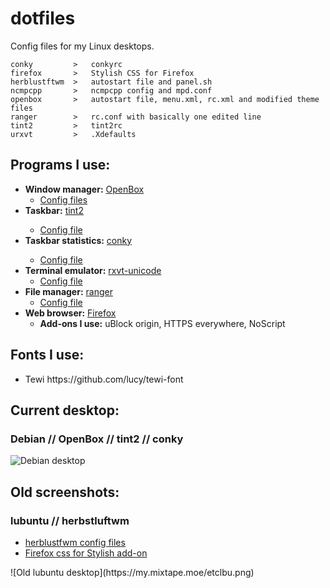 # dotfiles

Config files for my Linux desktops.

```
conky         >   conkyrc
firefox       >   Stylish CSS for Firefox
herblustftwm  >   autostart file and panel.sh
ncmpcpp       >   ncmpcpp config and mpd.conf
openbox       >   autostart file, menu.xml, rc.xml and modified theme files
ranger        >   rc.conf with basically one edited line
tint2         >   tint2rc
urxvt         >   .Xdefaults
```

## Programs I use:

<ul>
  <li><b>Window manager:</b> <a href="https://wiki.archlinux.org/index.php/openbox">OpenBox</a>
    <ul>
      <li><a href="openbox/">Config files</a></li>
    </ul>
 </li>
 <li><b>Taskbar:</b> <a href="https://wiki.archlinux.org/index.php/tint2">tint2</a></li>
   <ul>
    <li><a href="tint2/">Config file</a></li>
   </ul>
 </li>
  <li><b>Taskbar statistics:</b> <a href="https://wiki.archlinux.org/index.php/conky">conky</a></li>
   <ul>
     <li><a href="conky/">Config file</a></li>
   </ul>
 </li>
  <li><b>Terminal emulator:</b> <a href="https://wiki.archlinux.org/index.php/Rxvt-unicode">rxvt-unicode</a>
    <ul>
      <li><a href="urxvt/.Xdefaults">Config file</a></li>
    </ul>
 </li>
 <li><b>File manager:</b> <a href="https://wiki.archlinux.org/index.php/ranger">ranger</a>
    <ul>
      <li><a href="ranger/rc.conf">Config file</a></li>
    </ul>
 </li>
 <li><b>Web browser:</b> <a href="https://wiki.archlinux.org/index.php/Firefox">Firefox</a>
    <ul>
    <li><b>Add-ons I use:</b> uBlock origin, HTTPS everywhere, NoScript</li>
    </ul>
 </li>
</ul>


## Fonts I use:

<ul>
  <li>Tewi https://github.com/lucy/tewi-font</li>
</ul>

## Current desktop:

### Debian // OpenBox // tint2 // conky

<img src="https://my.mixtape.moe/hjevtj.png" alt="Debian desktop" title="Debian desktop" />


## Old screenshots:

### lubuntu // herbstluftwm
<ul>
  <li><a href="herbstluftwm/">herblustfwm config files</a></li>
  <li><a href="firefox/firefox-css-twily">Firefox css for Stylish add-on</a></li>
</ul>
![Old lubuntu desktop](https://my.mixtape.moe/etclbu.png)
